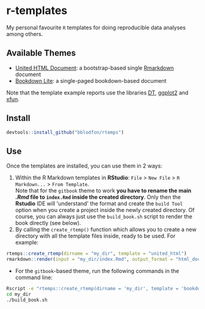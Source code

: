 # r-templates

My personal favourite `R` templates for doing reproducible data analyses among others.

## Available Themes

- [United HTML Document](https://bootswatch.com/united/): a bootstrap-based single [Rmarkdown](https://bookdown.org/yihui/rmarkdown/) document
- [Bookdown Lite](https://bookdown.org/yihui/bookdown/): a single-paged bookdown-based document

Note that the template example reports use the libraries [DT](https://rstudio.github.io/DT/), [ggplot2](https://github.com/tidyverse/ggplot2) and [xfun](https://github.com/yihui/xfun).

## Install

```r
devtools::install_github("bblodfon/rtemps")
```

## Use

Once the templates are installed, you can use them in 2 ways:

1. Within the R Markdown templates in **RStudio**: `File` > `New File` > `R Markdown...` > `From Template`.  
    Note that for the `gitbook` theme to work **you have to rename the main *.Rmd* file to `index.Rmd` inside the created directory**. 
    Only then the **Rstudio** IDE will 'understand' the format and create the `build Tool` option when you create a project inside the newly created directory. 
    Of course, you can always just use the `build_book.sh` script to render the book directly (see below).
2. By calling the `create_rtemp()` function which allows you to create a new directory with all the template files inside, ready to be used. For example:

```r
rtemps::create_rtemp(dirname = "my_dir", template = "united_html")
rmarkdown::render(input = "my_dir/index.Rmd", output_format = "html_document", output_dir = "my_dir")
```

  - For the `gitbook`-based theme, run the following commands in the command line:
```bash
Rscript -e "rtemps::create_rtemp(dirname = 'my_dir', template = 'bookdown_lite')"
cd my_dir
./build_book.sh
```
